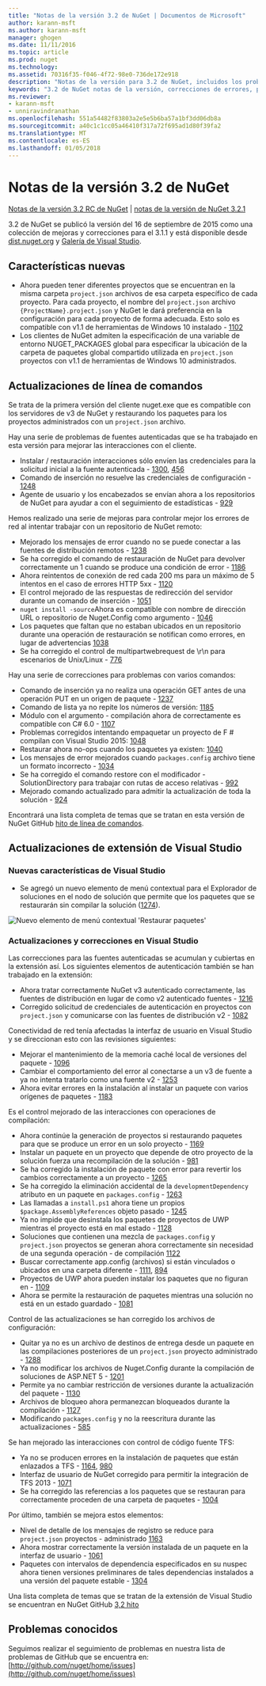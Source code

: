 ```yaml
---
title: "Notas de la versión 3.2 de NuGet | Documentos de Microsoft"
author: karann-msft
ms.author: karann-msft
manager: ghogen
ms.date: 11/11/2016
ms.topic: article
ms.prod: nuget
ms.technology: 
ms.assetid: 70316f35-f046-4f72-98e0-736de172e918
description: "Notas de la versión para 3.2 de NuGet, incluidos los problemas conocidos, correcciones de errores, las funciones agregadas y dcr."
keywords: "3.2 de NuGet notas de la versión, correcciones de errores, problemas, conocidos agregan características, DCR"
ms.reviewer:
- karann-msft
- unniravindranathan
ms.openlocfilehash: 551a54482f83803a2e5e5b6ba57a1bf3dd06db8a
ms.sourcegitcommit: a40c1c1cc05a46410f317a72f695ad1d80f39fa2
ms.translationtype: MT
ms.contentlocale: es-ES
ms.lasthandoff: 01/05/2018
---
```

# <a name="nuget-32-release-notes"></a>Notas de la versión 3.2 de NuGet

[Notas de la versión 3.2 RC de NuGet](../release-notes/nuget-3.2-RC.md) | [notas de la versión de NuGet 3.2.1](../release-notes/nuget-3.2.1.md)

3.2 de NuGet se publicó la versión del 16 de septiembre de 2015 como una colección de mejoras y correcciones para el 3.1.1 y está disponible desde [dist.nuget.org](http://dist.nuget.org/index.html) y [Galería de Visual Studio](https://marketplace.visualstudio.com/items?itemName=NuGetTeam.NuGetPackageManagerforVisualStudio2015).

## <a name="new-features"></a>Características nuevas

* Ahora pueden tener diferentes proyectos que se encuentran en la misma carpeta `project.json` archivos de esa carpeta específico de cada proyecto.  Para cada proyecto, el nombre del `project.json` archivo `{ProjectName}.project.json` y NuGet le dará preferencia en la configuración para cada proyecto de forma adecuada.  Esto solo es compatible con v1.1 de herramientas de Windows 10 instalado - [1102](https://github.com/NuGet/Home/issues/1102)
* Los clientes de NuGet admiten la especificación de una variable de entorno NUGET_PACKAGES global para especificar la ubicación de la carpeta de paquetes global compartido utilizada en `project.json` proyectos con v1.1 de herramientas de Windows 10 administrados.

## <a name="command-line-updates"></a>Actualizaciones de línea de comandos

Se trata de la primera versión del cliente nuget.exe que es compatible con los servidores de v3 de NuGet y restaurando los paquetes para los proyectos administrados con un `project.json` archivo.

Hay una serie de problemas de fuentes autenticadas que se ha trabajado en esta versión para mejorar las interacciones con el cliente.

* Instalar / restauración interacciones sólo envíen las credenciales para la solicitud inicial a la fuente autenticada - [1300](https://github.com/NuGet/Home/issues/1300), [456](https://github.com/NuGet/Home/issues/456)
* Comando de inserción no resuelve las credenciales de configuración - [1248](https://github.com/NuGet/Home/issues/1248)
* Agente de usuario y los encabezados se envían ahora a los repositorios de NuGet para ayudar a con el seguimiento de estadísticas - [929](https://github.com/NuGet/Home/issues/929)

Hemos realizado una serie de mejoras para controlar mejor los errores de red al intentar trabajar con un repositorio de NuGet remoto:

* Mejorado los mensajes de error cuando no se puede conectar a las fuentes de distribución remotos - [1238](https://github.com/NuGet/Home/issues/1238)
* Se ha corregido el comando de restauración de NuGet para devolver correctamente un 1 cuando se produce una condición de error - [1186](https://github.com/NuGet/Home/issues/1186)
* Ahora reintentos de conexión de red cada 200 ms para un máximo de 5 intentos en el caso de errores HTTP 5xx - [1120](https://github.com/NuGet/Home/issues/1120)
* El control mejorado de las respuestas de redirección del servidor durante un comando de inserción - [1051](https://github.com/NuGet/Home/issues/1051)
* `nuget install -source`Ahora es compatible con nombre de dirección URL o repositorio de Nuget.Config como argumento - [1046](https://github.com/NuGet/Home/issues/1046)
* Los paquetes que faltan que no estaban ubicados en un repositorio durante una operación de restauración se notifican como errores, en lugar de advertencias [1038](https://github.com/NuGet/Home/issues/1038)
* Se ha corregido el control de multipartwebrequest de \r\n para escenarios de Unix/Linux - [776](https://github.com/NuGet/Home/issues/776)

Hay una serie de correcciones para problemas con varios comandos:

* Comando de inserción ya no realiza una operación GET antes de una operación PUT en un origen de paquete - [1237](https://github.com/NuGet/Home/issues/1237)
* Comando de lista ya no repite los números de versión: [1185](https://github.com/NuGet/Home/issues/1185)
* Módulo con el argumento - compilación ahora de correctamente es compatible con C# 6.0 - [1107](https://github.com/NuGet/Home/issues/1107)
* Problemas corregidos intentando empaquetar un proyecto de F # compilan con Visual Studio 2015: [1048](https://github.com/NuGet/Home/issues/1048)
* Restaurar ahora no-ops cuando los paquetes ya existen: [1040](https://github.com/NuGet/Home/issues/1040)
* Los mensajes de error mejorados cuando `packages.config` archivo tiene un formato incorrecto - [1034](https://github.com/NuGet/Home/issues/1034)
* Se ha corregido el comando restore con el modificador - SolutionDirectory para trabajar con rutas de acceso relativas - [992](https://github.com/NuGet/Home/issues/992)
* Mejorado comando actualizado para admitir la actualización de toda la solución - [924](https://github.com/NuGet/Home/issues/924)

Encontrará una lista completa de temas que se tratan en esta versión de NuGet GitHub [hito de línea de comandos](https://github.com/nuget/home/issues?utf8=%E2%9C%93&q=is%3Aissue+milestone%3A3.2.0-commandline+is%3Aclosed+-label%3AClosedAs%3ADuplicate).

## <a name="visual-studio-extension-updates"></a>Actualizaciones de extensión de Visual Studio

### <a name="new-features-in-visual-studio"></a>Nuevas características de Visual Studio

* Se agregó un nuevo elemento de menú contextual para el Explorador de soluciones en el nodo de solución que permite que los paquetes que se restaurarán sin compilar la solución ([1274](https://github.com/NuGet/Home/issues/1274)).

![Nuevo elemento de menú contextual 'Restaurar paquetes'](./media/NuGet-3.2/newContextMenu.png)

### <a name="updates-and-fixes-in-visual-studio"></a>Actualizaciones y correcciones en Visual Studio

Las correcciones para las fuentes autenticadas se acumulan y cubiertas en la extensión así.  Los siguientes elementos de autenticación también se han trabajado en la extensión:

* Ahora tratar correctamente NuGet v3 autenticado correctamente, las fuentes de distribución en lugar de como v2 autenticado fuentes - [1216](https://github.com/NuGet/Home/issues/1216)
* Corregido solicitud de credenciales de autenticación en proyectos con `project.json` y comunicarse con las fuentes de distribución v2 - [1082](https://github.com/NuGet/Home/issues/1082)

Conectividad de red tenía afectadas la interfaz de usuario en Visual Studio y se direccionan esto con las revisiones siguientes:

* Mejorar el mantenimiento de la memoria caché local de versiones del paquete - [1096](https://github.com/NuGet/Home/issues/1096)
* Cambiar el comportamiento del error al conectarse a un v3 de fuente a ya no intenta tratarlo como una fuente v2 - [1253](https://github.com/NuGet/Home/issues/1253)
* Ahora evitar errores en la instalación al instalar un paquete con varios orígenes de paquetes - [1183](https://github.com/NuGet/Home/issues/1183)

Es el control mejorado de las interacciones con operaciones de compilación:

* Ahora continúe la generación de proyectos si restaurando paquetes para que se produce un error en un solo proyecto - [1169](https://github.com/NuGet/Home/issues/1169)
* Instalar un paquete en un proyecto que depende de otro proyecto de la solución fuerza una recompilación de la solución - [981](https://github.com/NuGet/Home/issues/981)
* Se ha corregido la instalación de paquete con error para revertir los cambios correctamente a un proyecto - [1265](https://github.com/NuGet/Home/issues/1265)
* Se ha corregido la eliminación accidental de la `developmentDependency` atributo en un paquete en `packages.config`  -  [1263](https://github.com/NuGet/Home/issues/1263)
* Las llamadas a `install.ps1` ahora tiene un propios `$package.AssemblyReferences` objeto pasado - [1245](https://github.com/NuGet/Home/issues/1245)
* Ya no impide que desinstala los paquetes de proyectos de UWP mientras el proyecto está en mal estado - [1128](https://github.com/NuGet/Home/issues/1128)
* Soluciones que contienen una mezcla de `packages.config` y `project.json` proyectos se generan ahora correctamente sin necesidad de una segunda operación - de compilación [1122](https://github.com/NuGet/Home/issues/1122)
* Buscar correctamente app.config (archivos) si están vinculados o ubicados en una carpeta diferente - [1111](https://github.com/NuGet/Home/issues/1111), [894](https://github.com/NuGet/Home/issues/894)
* Proyectos de UWP ahora pueden instalar los paquetes que no figuran en - [1109](https://github.com/NuGet/Home/issues/1109)
* Ahora se permite la restauración de paquetes mientras una solución no está en un estado guardado - [1081](https://github.com/NuGet/Home/issues/1081)

Control de las actualizaciones se han corregido los archivos de configuración:

* Quitar ya no es un archivo de destinos de entrega desde un paquete en las compilaciones posteriores de un `project.json` proyecto administrado - [1288](https://github.com/NuGet/Home/issues/1288)
* Ya no modificar los archivos de Nuget.Config durante la compilación de soluciones de ASP.NET 5 - [1201](https://github.com/NuGet/Home/issues/1201)
* Permite ya no cambiar restricción de versiones durante la actualización del paquete - [1130](https://github.com/NuGet/Home/issues/1130)
* Archivos de bloqueo ahora permanezcan bloqueados durante la compilación - [1127](https://github.com/NuGet/Home/issues/1127)
* Modificando `packages.config` y no la reescritura durante las actualizaciones - [585](https://github.com/NuGet/Home/issues/585)

Se han mejorado las interacciones con control de código fuente TFS:

* Ya no se producen errores en la instalación de paquetes que están enlazados a TFS - [1164](https://github.com/NuGet/Home/issues/1164), [980](https://github.com/NuGet/Home/issues/980)
* Interfaz de usuario de NuGet corregido para permitir la integración de TFS 2013 - [1071](https://github.com/NuGet/Home/issues/1071)
* Se ha corregido las referencias a los paquetes que se restauran para correctamente proceden de una carpeta de paquetes - [1004](https://github.com/NuGet/Home/issues/1004)

Por último, también se mejora estos elementos:

* Nivel de detalle de los mensajes de registro se reduce para `project.json` proyectos - administrado [1163](https://github.com/NuGet/Home/issues/1163)
* Ahora mostrar correctamente la versión instalada de un paquete en la interfaz de usuario - [1061](https://github.com/NuGet/Home/issues/1061)
* Paquetes con intervalos de dependencia especificados en su nuspec ahora tienen versiones preliminares de tales dependencias instalados a una versión del paquete estable - [1304](https://github.com/NuGet/Home/issues/1304)

Una lista completa de temas que se tratan de la extensión de Visual Studio se encuentran en NuGet GitHub [3,2 hito](https://github.com/nuget/home/issues?q=is%3Aissue+is%3Aclosed+-label%3AClosedAs%3ADuplicate+milestone%3A3.2)

## <a name="known-issues"></a>Problemas conocidos

Seguimos realizar el seguimiento de problemas en nuestra lista de problemas de GitHub que se encuentra en: [http://github.com/nuget/home/issues](http://github.com/nuget/home/issues)